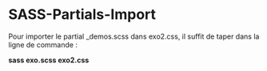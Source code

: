 # SASS-Partials-Import
Pour importer le partial _demos.scss dans exo2.css, il suffit de taper dans la ligne de commande :

**sass exo.scss exo2.css**
